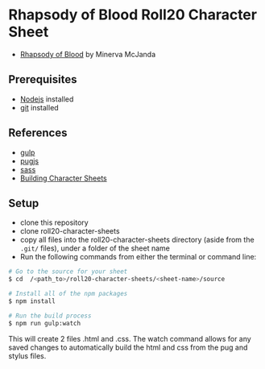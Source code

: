 # Rhapsody of Blood Roll20 Character Sheet
- [Rhapsody of Blood](https://ufo-mina.itch.io/rhapsody-of-blood) by Minerva McJanda

## Prerequisites
- [Nodejs](https://nodejs.org/en/) installed
- [git](https://git-scm.com/) installed

## References
- [gulp](https://gulpjs.com/)
- [pugjs](https://pugjs.org/api/getting-started.html)
- [sass](https://sass-lang.com/)
- [Building Character Sheets](https://wiki.roll20.net/Building_Character_Sheets)

## Setup
- clone this repository
- clone roll20-character-sheets
- copy all files into the roll20-character-sheets directory (aside from the `.git/` files), under a folder of the sheet name
- Run the following commands from either the terminal or command line:
```bash
# Go to the source for your sheet
$ cd  /<path_to>/roll20-character-sheets/<sheet-name>/source

# Install all of the npm packages
$ npm install

# Run the build process
$ npm run gulp:watch
```
This will create 2 files <sheet-name>.html and <sheet-name>.css. The watch command allows for any saved changes to automatically build the html and css from the pug and stylus files.
